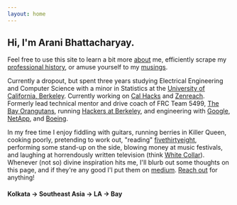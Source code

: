 ```yaml
---
layout: home
---
```


Hi, I'm Arani Bhattacharyay.
------

Feel free to use this site to learn a bit more [about](http://arani.io/about) me, efficiently scrape my [professional history](https://drive.google.com/file/d/0BzdGCwU1D9LTS0dlaDgtSkw2YVk/view?usp=sharing), or amuse yourself to my [musings](http://deeker.io). 

Currently a dropout, but spent three years studying Electrical Engineering and Computer Science with a minor in Statistics at the [University of California, Berkeley](http://berkeley.edu). Currently working on [Cal Hacks](http://calhacks.io/) and [Zenreach](http://zenreach.com). Formerly lead technical mentor and drive coach of FRC Team 5499, [The Bay Orangutans](http://bhsrobotics.org/), running [Hackers at Berkeley](https://hackersatberkeley.com), and engineering with [Google](http://google.com), [NetApp](http://netapp.com), and [Boeing](http://boeing.com).

In my free time I enjoy fiddling with guitars, running berries in Killer Queen, cooking poorly, pretending to work out, "reading" [fivethirtyeight](http://fivethirtyeight.com/), performing some stand-up on the side, blowing money at music festivals, and laughing at horrendously written television (think [White Collar](http://www.imdb.com/title/tt1358522/)). Whenever (not so) divine inspiration hits me, I'll blurb out some thoughts on this page, and if they're any good I'l put them on [medium](https://medium.com/@aranibatta). [Reach out](https://keybase.io/arani) for anything!



#### Kolkata -> Southeast Asia -> LA -> Bay
